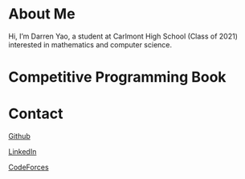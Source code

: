 # About Me

Hi, I’m Darren Yao, a student at Carlmont High School (Class of 2021) interested in mathematics and computer science.

# Competitive Programming Book

# Contact

[Github](https://github.com/darren-yao)

[LinkedIn](https://www.linkedin.com/in/darren-yao-707b61195/)

[CodeForces](https://codeforces.com/profile/darren_yao)


